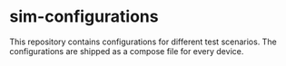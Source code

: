 # sim-configurations

This repository contains configurations for different test scenarios. The configurations are shipped as a compose file for every device.
